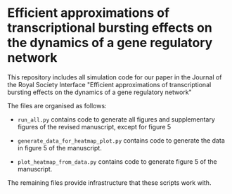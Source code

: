 # Efficient approximations of transcriptional bursting effects on the dynamics of a gene regulatory network

This repository includes all simulation code for our paper in the Journal of the Royal Society Interface "Efficient approximations of transcriptional bursting effects on the dynamics of a gene regulatory network"

The files are organised as follows:

- `run_all.py` contains code to generate all figures and supplementary figures of the revised manuscript, except for figure 5

- `generate_data_for_heatmap_plot.py` contains code to generate the data in figure 5 of the manuscript.

- `plot_heatmap_from_data.py` contains code to generate figure 5 of the manuscript.

The remaining files provide infrastructure that these scripts work with.
